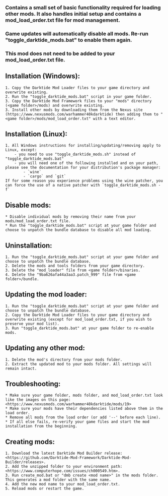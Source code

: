 ### Contains a small set of basic functionality required for loading other mods. It also handles initial setup and contains a mod_load_order.txt file for mod management.

### Game updates will automatically disable all mods. Re-run "toggle_darktide_mods.bat" to enable them again.

### This mod does not need to be added to your mod_load_order.txt file.

## Installation (Windows):
    1. Copy the Darktide Mod Loader files to your game directory and overwrite existing.
    2. Run the "toggle_darktide_mods.bat" script in your game folder.
    3. Copy the Darktide Mod Framework files to your "mods" directory (<game folder>/mods) and overwrite existing.
    3. Install other mods by downloading them from the Nexus site (https://www.nexusmods.com/warhammer40kdarktide) then adding them to "<game folder>/mods/mod_load_order.txt" with a text editor.
    
## Installation (Linux):
    1. All Windows instructions for installing/updating/removing apply to Linux, except:
        - you need to use "toggle_darktide_mods.sh" instead of "toggle_darktide_mods.bat"
        - you will need one of the following installed and on your path, please see the documentation for your distribution's package manager:
            - `wine`
            - `cargo` and `git`
    If for some reason you experience problems using the wine patcher, you can force the use of a native patcher with `toggle_darktide_mods.sh -f`

## Disable mods:
    * Disable individual mods by removing their name from your mods/mod_load_order.txt file.
    * Run the "toggle_darktide_mods.bat" script at your game folder and choose to unpatch the bundle database to disable all mod loading.
    
## Uninstallation:
    1. Run the "toggle_darktide_mods.bat" script at your game folder and choose to unpatch the bundle database.
    2. Delete the mods and tools folders from your game directory.
    3. Delete the "mod_loader" file from <game folder>/binaries.
    4. Delete the "9ba626afa44a3aa3.patch_999" file from <game folder>/bundle.

## Updating the mod loader:
    1. Run the "toggle_darktide_mods.bat" script at your game folder and choose to unpatch the bundle database.
    2. Copy the Darktide Mod Loader files to your game directory and overwrite existing (except for mod_load_order.txt, if you wish to preserve your mod list).
    3. Run "toggle_darktide_mods.bat" at your game folder to re-enable mods.

## Updating any other mod:
    1. Delete the mod's directory from your mods folder.
    2. Extract the updated mod to your mods folder. All settings will remain intact.

## Troubleshooting:
    * Make sure your game folder, mods folder, and mod_load_order.txt look like the images on this page: <https://www.nexusmods.com/warhammer40kdarktide/mods/19>
    * Make sure your mods have their dependencies listed above them in the load order.
    * Remove all mods from the load order (or add '--' before each line).
    * If all else fails, re-verify your game files and start the mod installation from the beginning.

## Creating mods:
    1. Download the latest Darktide Mod Builder release: <https://github.com/Darktide-Mod-Framework/Darktide-Mod-Builder/releases>.
    2. Add the unzipped folder to your environment path: <https://www.computerhope.com/issues/ch000549.htm>.
    3. Run create_mod.bat or "dmb create <mod name>" in the mods folder. This generates a mod folder with the same name.
    4. Add the new mod name to your mod_load_order.txt.
    5. Reload mods or restart the game.

